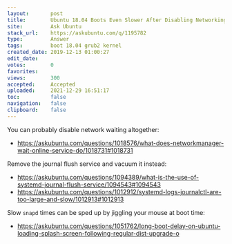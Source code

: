 ```yaml
---
layout:       post
title:        Ubuntu 18.04 Boots Even Slower After Disabling Networking & Putting 'noresume' to the Boot kernel?
site:         Ask Ubuntu
stack_url:    https://askubuntu.com/q/1195782
type:         Answer
tags:         boot 18.04 grub2 kernel
created_date: 2019-12-13 01:00:27
edit_date:    
votes:        0
favorites:    
views:        300
accepted:     Accepted
uploaded:     2021-12-29 16:51:17
toc:          false
navigation:   false
clipboard:    false
---
```


You can probably disable network waiting altogether:

- https://askubuntu.com/questions/1018576/what-does-networkmanager-wait-online-service-do/1018731#1018731

Remove the journal flush service and vacuum it instead:

- https://askubuntu.com/questions/1094389/what-is-the-use-of-systemd-journal-flush-service/1094543#1094543
- https://askubuntu.com/questions/1012912/systemd-logs-journalctl-are-too-large-and-slow/1012913#1012913

Slow `snapd` times can be sped up by jiggling your mouse at boot time:

- https://askubuntu.com/questions/1051762/long-boot-delay-on-ubuntu-loading-splash-screen-following-regular-dist-upgrade-o
